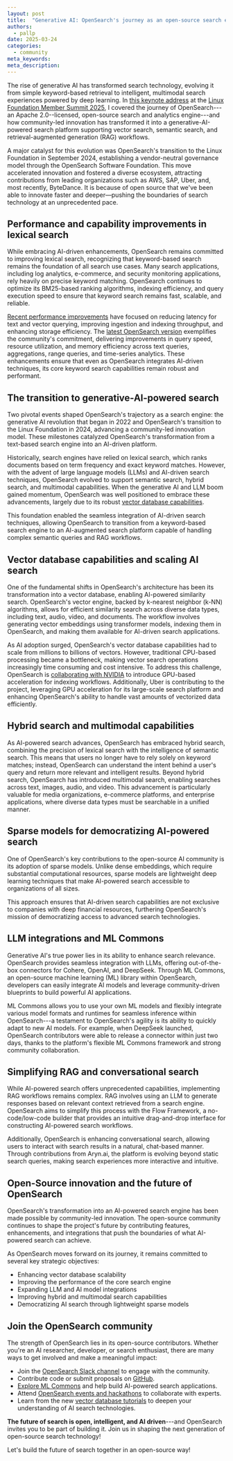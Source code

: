 ```yaml
---
layout: post
title:  "Generative AI: OpenSearch's journey as an open-source search engine" 
authors:
  - pallp
date: 2025-03-24
categories:
  - community
meta_keywords: 
meta_description: 
---
```


The rise of generative AI has transformed search technology, evolving it from simple keyword-based retrieval to intelligent, multimodal search experiences powered by deep learning. In [this keynote address](https://www.youtube.com/watch?v=VjbwdhVYcQI&t=4749s) at the [Linux Foundation Member Summit 2025](https://events.linuxfoundation.org/lf-member-summit/program/featured-speakers/), I covered the journey of OpenSearch---an Apache 2.0--licensed, open-source search and analytics engine---and how community-led innovation has transformed it into a generative-AI-powered search platform supporting vector search, semantic search, and retrieval-augmented generation (RAG) workflows.


A major catalyst for this evolution was OpenSearch's transition to the Linux Foundation in September 2024, establishing a vendor-neutral governance model through the OpenSearch Software Foundation. This move accelerated innovation and fostered a diverse ecosystem, attracting contributions from leading organizations such as AWS, SAP, Uber, and, most recently, ByteDance. It is because of open source that we've been able to innovate faster and deeper—pushing the boundaries of search technology at an unprecedented pace.

## Performance and capability improvements in lexical search

While embracing AI-driven enhancements, OpenSearch remains committed to improving lexical search, recognizing that keyword-based search remains the foundation of all search use cases. Many search applications, including log analytics, e-commerce, and security monitoring applications, rely heavily on precise keyword matching. OpenSearch continues to optimize its BM25-based ranking algorithms, indexing efficiency, and query execution speed to ensure that keyword search remains fast, scalable, and reliable.

[Recent performance improvements](https://opensearch.org/blog/opensearch-performance-2.17/) have focused on reducing latency for text and vector querying, improving ingestion and indexing throughput, and enhancing storage efficiency. The [latest OpenSearch version](https://opensearch.org/blog/explore-OpenSearch-2-19/) exemplifies the community's commitment, delivering improvements in query speed, resource utilization, and memory efficiency across text queries, aggregations, range queries, and time-series analytics. These enhancements ensure that even as OpenSearch integrates AI-driven techniques, its core keyword search capabilities remain robust and performant.

## The transition to generative-AI-powered search

Two pivotal events shaped OpenSearch's trajectory as a search engine: the generative AI revolution that began in 2022 and OpenSearch's transition to the Linux Foundation in 2024, advancing a community-led innovation model. These milestones catalyzed OpenSearch's transformation from a text-based search engine into an AI-driven platform.

Historically, search engines have relied on lexical search, which ranks documents based on term frequency and exact keyword matches. However, with the advent of large language models (LLMs) and AI-driven search techniques, OpenSearch evolved to support semantic search, hybrid search, and multimodal capabilities. When the generative AI and LLM boom gained momentum, OpenSearch was well positioned to embrace these advancements, largely due to its robust [vector database capabilities](https://opensearch.org/platform/search/vector-database.html).

This foundation enabled the seamless integration of AI-driven search techniques, allowing OpenSearch to transition from a keyword-based search engine to an AI-augmented search platform capable of handling complex semantic queries and RAG workflows.

## Vector database capabilities and scaling AI search

One of the fundamental shifts in OpenSearch's architecture has been its transformation into a vector database, enabling AI-powered similarity search. OpenSearch's vector engine, backed by k-nearest neighbor (k-NN) algorithms, allows for efficient similarity search across diverse data types, including text, audio, video, and documents. The workflow involves generating vector embeddings using transformer models, indexing them in OpenSearch, and making them available for AI-driven search applications.

As AI adoption surged, OpenSearch's vector database capabilities had to scale from millions to billions of vectors. However, traditional CPU-based processing became a bottleneck, making vector search operations increasingly time consuming and cost intensive. To address this challenge, OpenSearch is [collaborating with NVIDIA](https://opensearch.org/blog/GPU-Accelerated-Vector-Search-OpenSearch-New-Frontier/) to introduce GPU-based acceleration for indexing workflows. Additionally, Uber is contributing to the project, leveraging GPU acceleration for its large-scale search platform and enhancing OpenSearch's ability to handle vast amounts of vectorized data efficiently.

## Hybrid search and multimodal capabilities

As AI-powered search advances, OpenSearch has embraced hybrid search, combining the precision of lexical search with the intelligence of semantic search. This means that users no longer have to rely solely on keyword matches; instead, OpenSearch can understand the intent behind a user's query and return more relevant and intelligent results. Beyond hybrid search, OpenSearch has introduced multimodal search, enabling searches across text, images, audio, and video. This advancement is particularly valuable for media organizations, e-commerce platforms, and enterprise applications, where diverse data types must be searchable in a unified manner. 

## Sparse models for democratizing AI-powered search

One of OpenSearch's key contributions to the open-source AI community is its adoption of sparse models. Unlike dense embeddings, which require substantial computational resources, sparse models are lightweight deep learning techniques that make AI-powered search accessible to organizations of all sizes.

This approach ensures that AI-driven search capabilities are not exclusive to companies with deep financial resources, furthering OpenSearch's mission of democratizing access to advanced search technologies.

## LLM integrations and ML Commons

Generative AI's true power lies in its ability to enhance search relevance. OpenSearch provides seamless integration with LLMs, offering out-of-the-box connectors for Cohere, OpenAI, and DeepSeek. Through ML Commons, an open-source machine learning (ML) library within OpenSearch, developers can easily integrate AI models and leverage community-driven blueprints to build powerful AI applications.

ML Commons allows you to use your own ML models and flexibly integrate various model formats and runtimes for seamless inference within OpenSearch---a testament to OpenSearch's agility is its ability to quickly adapt to new AI models. For example, when DeepSeek launched, OpenSearch contributors were able to release a connector within just two days, thanks to the platform's flexible ML Commons framework and strong community collaboration.

## Simplifying RAG and conversational search

While AI-powered search offers unprecedented capabilities, implementing RAG workflows remains complex. RAG involves using an LLM to generate responses based on relevant context retrieved from a search engine. OpenSearch aims to simplify this process with the Flow Framework, a no-code/low-code builder that provides an intuitive drag-and-drop interface for constructing AI-powered search workflows.

Additionally, OpenSearch is enhancing conversational search, allowing users to interact with search results in a natural, chat-based manner. Through contributions from Aryn.ai, the platform is evolving beyond static search queries, making search experiences more interactive and intuitive. 

## Open-Source innovation and the future of OpenSearch

OpenSearch's transformation into an AI-powered search engine has been made possible by community-led innovation. The open-source community continues to shape the project's future by contributing features, enhancements, and integrations that push the boundaries of what AI-powered search can achieve.

As OpenSearch moves forward on its journey, it remains committed to several key strategic objectives:
- Enhancing vector database scalability
- Improving the performance of the core search engine
- Expanding LLM and AI model integrations
- Improving hybrid and multimodal search capabilities
- Democratizing AI search through lightweight sparse models


## Join the OpenSearch community

The strength of OpenSearch lies in its open-source contributors. Whether you're an AI researcher, developer, or search enthusiast, there are many ways to get involved and make a meaningful impact:

* Join the [OpenSearch Slack channel](https://opensearch.org/slack.html) to engage with the community.
* Contribute code or submit proposals on [GitHub](https://github.com/opensearch-project/).
* [Explore ML Commons](https://opensearch.org/docs/latest/tutorials/) and help build AI-powered search applications.
* Attend [OpenSearch events and hackathons](https://opensearch.org/events) to collaborate with experts.
* Learn from the new [vector database tutorials](https://opensearch.org/docs/latest/tutorials/vector-search/index/) to deepen your understanding of AI search technologies.

**The future of search is open, intelligent, and AI driven**---and OpenSearch invites you to be part of building it. Join us in shaping the next generation of open-source search technology!

Let's build the future of search together in an open-source way!